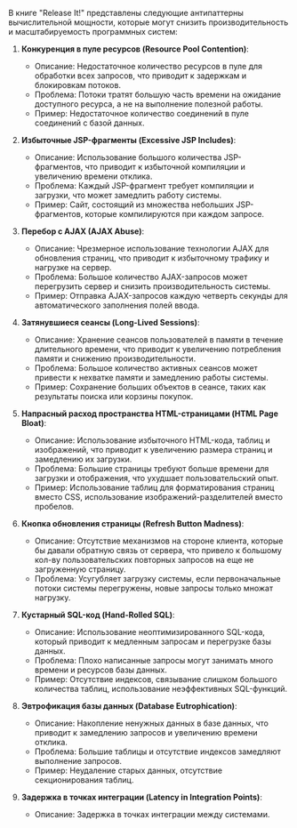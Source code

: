 В книге "Release It!" представлены следующие антипаттерны вычислительной мощности, которые могут снизить производительность и масштабируемость программных систем:

1. **Конкуренция в пуле ресурсов (Resource Pool Contention)**:
   - Описание: Недостаточное количество ресурсов в пуле для обработки всех запросов, что приводит к задержкам и блокировкам потоков.
   - Проблема: Потоки тратят большую часть времени на ожидание доступного ресурса, а не на выполнение полезной работы.
   - Пример: Недостаточное количество соединений в пуле соединений с базой данных.

2. **Избыточные JSP-фрагменты (Excessive JSP Includes)**:
   - Описание: Использование большого количества JSP-фрагментов, что приводит к избыточной компиляции и увеличению времени отклика.
   - Проблема: Каждый JSP-фрагмент требует компиляции и загрузки, что может замедлить работу системы.
   - Пример: Сайт, состоящий из множества небольших JSP-фрагментов, которые компилируются при каждом запросе.

3. **Перебор с AJAX (AJAX Abuse)**:
   - Описание: Чрезмерное использование технологии AJAX для обновления страниц, что приводит к избыточному трафику и нагрузке на сервер.
   - Проблема: Большое количество AJAX-запросов может перегрузить сервер и снизить производительность системы.
   - Пример: Отправка AJAX-запросов каждую четверть секунды для автоматического заполнения полей ввода.

4. **Затянувшиеся сеансы (Long-Lived Sessions)**:
   - Описание: Хранение сеансов пользователей в памяти в течение длительного времени, что приводит к увеличению потребления памяти и снижению производительности.
   - Проблема: Большое количество активных сеансов может привести к нехватке памяти и замедлению работы системы.
   - Пример: Сохранение больших объектов в сеансе, таких как результаты поиска или корзины покупок.

5. **Напрасный расход пространства HTML-страницами (HTML Page Bloat)**:
   - Описание: Использование избыточного HTML-кода, таблиц и изображений, что приводит к увеличению размера страниц и замедлению их загрузки.
   - Проблема: Большие страницы требуют больше времени для загрузки и отображения, что ухудшает пользовательский опыт.
   - Пример: Использование таблиц для форматирования страниц вместо CSS, использование изображений-разделителей вместо пробелов.

6.  **Кнопка обновления страницы (Refresh Button Madness)**:
    * Описание: Отсутствие механизмов на стороне клиента, которые бы давали обратную связь от сервера, что привело к большому кол-ву пользовательских повторных запросов на еще не загруженную страницу.
    * Проблема: Усугубляет загрузку системы, если первоначальные потоки системы перегружены, новые запросы только множат нагрузку.

7. **Кустарный SQL-код (Hand-Rolled SQL)**:
   - Описание: Использование неоптимизированного SQL-кода, который приводит к медленным запросам и перегрузке базы данных.
   - Проблема: Плохо написанные запросы могут занимать много времени и ресурсов базы данных.
   - Пример: Отсутствие индексов, связывание слишком большого количества таблиц, использование неэффективных SQL-функций.

8. **Эвтрофикация базы данных (Database Eutrophication)**:
   - Описание: Накопление ненужных данных в базе данных, что приводит к замедлению запросов и увеличению времени отклика.
   - Проблема: Большие таблицы и отсутствие индексов замедляют выполнение запросов.
   - Пример: Неудаление старых данных, отсутствие секционирования таблиц.

9.  **Задержка в точках интеграции (Latency in Integration Points)**:
    *   Описание: Задержка в точках интеграции между системами.